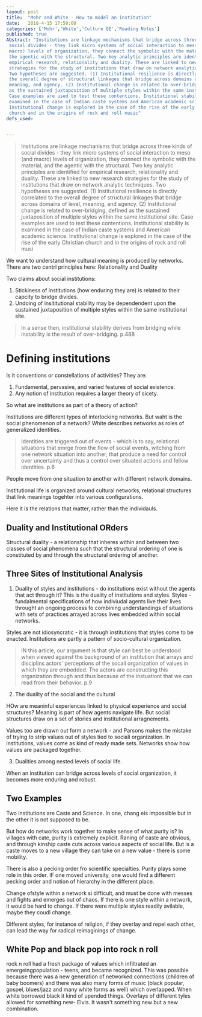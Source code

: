 ```yaml
---
layout: post
title:  "Mohr and White - How to model an institution"
date:   2018-4-15 17:50:00
categories: ['Mohr','White','Culture QE','Reading Notes']
published: true
Abstract: "Institutions are linkage mechanisms that bridge across three kinds of
 social divides - they link micro systems of social interaction to meso (and
 macro) levels of organization, they connect the symbolic with the material, and
 the agentic with the structural. Two key analytic principles are identified for
 empirical research, relationality and duality. These are linked to new research
 strategies for the study of institutions that draw on network analytic techniques.
 Two hypotheses are suggested. (1) Institutional resilience is directly correlated to
 the overall degree of structural linkages that bridge across domains of level,
 meaning, and agency. (2) Institutional change is related to over-bridging, defined
 as the sustained juxtaposition of multiple styles within the same institutional site.
 Case examples are used to test these contentions. Institutional stability is
 examined in the case of Indian caste systems and American academic science.
 Institutional change is explored in the case of the rise of the early Christian
 church and in the origins of rock and roll music"
defs_used:


---
```

>Institutions are linkage mechanisms that bridge across three kinds of
 social divides - they link micro systems of social interaction to meso (and
 macro) levels of organization, they connect the symbolic with the material, and
 the agentic with the structural. Two key analytic principles are identified for
 empirical research, relationality and duality. These are linked to new research
 strategies for the study of institutions that draw on network analytic techniques.
 Two hypotheses are suggested. (1) Institutional resilience is directly correlated to
 the overall degree of structural linkages that bridge across domains of level,
 meaning, and agency. (2) Institutional change is related to over-bridging, defined
 as the sustained juxtaposition of multiple styles within the same institutional site.
 Case examples are used to test these contentions. Institutional stability is
 examined in the case of Indian caste systems and American academic science.
 Institutional change is explored in the case of the rise of the early Christian
 church and in the origins of rock and roll musi


We want to understand how cultural meaning is produced by networks. There are two centrl principles here:  Relationality and Duality

Two claims about social institutions:
1. Stickiness of institutions  (how enduring they are) is related to their capcity to bridge divides.
2. Undoing of insititutional stability may be dependendent upon the sustained juxtaposition of multiple styles within the same institutional site.

> In a sense then, institutional stability derives from bridging while instability is the result of over-bridging. p.488

# Defining institutions

Is it conventions or constellations of activities?  They are:
1. Fundamental, pervasive, and varied features of social existence.
2. Any notion of institution requires a larger theory of sicety.

So what are institutions as part of a theory of action?

Institutions are different types of interlocking networks. But waht is the social phenomenon of a network? White describes networks as roles of generalized identities.

>Identities are triggered out of events - which is to say, relational situations that emrge from the flow of social events, witching from one network situation into another, that produce a need for control over uncertainty and thus a control over situated actions and fellow identities.  p.6

People move from one situation to another with different network domains.

Institutional life is organized around cultural networks, relational structures that link meanings togehter into various configurations.

Here it is the relations that matter, rather than the individauls.

## Duality and Institutional ORders

Structural duality - a relationship that inheres within and between two classes of social phenomena such that the structural ordering of one is constituted by and through the structural ordering of another.

## Three Sites of Institutional Analysis
1. Duality of styles and institutions - do institutions exist without the agents that act through it? This is the duality of institutions and styles.
Styles - fundalmental specifications of how indiviudal agents live their lives throught an ongoing process fo combining understandings of situations with sets of practices arrayed across lives embedded within social networks.

Styles are not idiosyncratic - it is through institutions that styles come to be enacted.
Institutions are partly a pattern of socio-cultural organization.
>IN this article, our argument is that style can best be understood when viewed against the background of an institution that arrays and disciplins actors' perceptions of the socail organization of values in which they are embedded. The actors are constructing this organization through and thus because of the instuationt that we can read from their behavior.  p.9


2. The duality of the social and the cultural

HOw are meaninful experiences linked to physical experience and social structures? Meaning is part of how agents navigate life. But social structures draw on a set of stories and institutional arragnements.

Values too are drawn out form a network - and Parsons makes the mistake of trying to strip values out of styles tied to sociali organization. In institutions, values come as kind of ready made sets. Networks show how values are packaged together.

3. Dualities among nested levels of social life.

When an institution can bridge across levels of social organization, it becomes more enduring and robust.

## Two Examples

Two institutions are Caste and Science. In one, chang eis impossible but in the other it is not supposed to be.

But how do networks work together to make sense of what purity is? In villages with cate, purity is extremely explicit. Raning of caste are obvious, and through kinship caste cuts across various aspects of social life. But is a caste moves to a new village they can take on a new value - there is some mobility.

There is also a pecking order fro scientific specialties. Purity plays some role in this order. IF one moved university, one would find a different pecking order and notion of hierarchy in the different place.

Change ofstyle within a network si difficult, and must be done with messes and fights and emerges out of chaos. If there is one style within a network, it would be hard to change. If there were multiple styles readily avilable, maybe they coudl change.

Different styles, for instance of religion, if they overlay and repel each other, can lead the way for radical reimaginings of change.

## White Pop and black pop into rock n roll

rock n roll had a fresh package of values which infiltrated an emergeingpopulation - teens, and became recognized. This was possible because there was a new generation of networked connections (children of baby boomers) and there was also many forms of music (black popular, gospel, blues/jazz and many white forms as well) which overlapped. When white borrowed black it kind of upended things. Overlays of different tyles allowed for something new- Elvis. It wasn't something new but a new combination.
